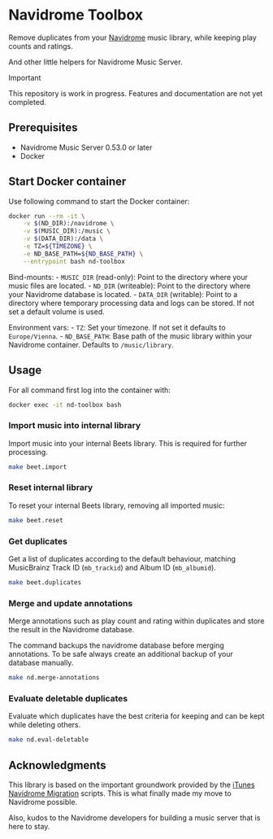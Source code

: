 # Navidrome Toolbox

Remove duplicates from your [Navidrome](https://www.navidrome.org/) music library, while keeping play counts 
and ratings. 

And other little helpers for Navidrome Music Server.

> [!IMPORTANT]
> This repository is work in progress. Features and documentation are not yet completed.

## Prerequisites

- Navidrome Music Server 0.53.0 or later
- Docker

## Start Docker container

Use following command to start the Docker container:

```bash
docker run --rm -it \
    -v $(ND_DIR):/navidrome \
    -v $(MUSIC_DIR):/music \
    -v $(DATA_DIR):/data \
    -e TZ=${TIMEZONE} \
    -e ND_BASE_PATH=${ND_BASE_PATH} \
    --entrypoint bash nd-toolbox
```

Bind-mounts:
    - `MUSIC_DIR` (read-only): Point to the directory where your music files are located.
    - `ND_DIR` (writeable): Point to the directory where your Navidrome database is located.
    - `DATA_DIR` (writable): Point to a directory where temporary processing data and logs can be stored.
      If not set a default volume is used.

Environment vars:
    - `TZ`: Set your timezone. If not set it defaults to `Europe/Vienna`.
    - `ND_BASE_PATH`: Base path of the music library within your Navidrome container. Defaults to `/music/library`.

## Usage

For all command first log into the container with:

```bash
docker exec -it nd-toolbox bash
```

### Import music into internal library

Import music into your internal Beets library. This is required for further processing.

```bash
make beet.import
```

### Reset internal library

To reset your internal Beets library, removing all imported music:

```bash
make beet.reset
```

### Get duplicates

Get a list of duplicates according to the default behaviour, matching MusicBrainz Track ID (`mb_trackid`)
and Album ID (`mb_albumid`).

```bash
make beet.duplicates
```

### Merge and update annotations

Merge annotations such as play count and rating within duplicates and store the result in the Navidrome database.

The command backups the navidrome database before merging annotations. To be safe always create an additional 
backup of your database manually.

```bash
make nd.merge-annotations
```

### Evaluate deletable duplicates

Evaluate which duplicates have the best criteria for keeping and can be kept while deleting others.

```bash
make nd.eval-deletable
```

## Acknowledgments

This library is based on the important groundwork provided by the
[iTunes Navidrome Migration](https://github.com/Stampede/itunes-navidrome-migration) scripts.
This is what finally made my move to Navidrome possible.

Also, kudos to the Navidrome developers for building a music server that is here to stay.

